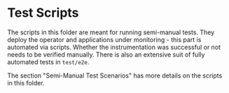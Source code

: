 Test Scripts
============

The scripts in this folder are meant for running semi-manual tests.
They deploy the operator and applications under monitoring - this part is automated via scripts.
Whether the instrumentation was successful or not needs to be verified manually.
There is also an extensive suit of fully automated tests in `test/e2e`.

The section "Semi-Manual Test Scenarios" has more details on the scripts in this folder.
